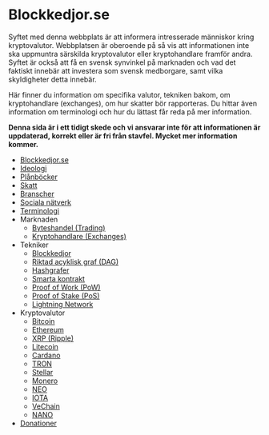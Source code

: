 # Blockkedjor.se

Syftet med denna webbplats är att informera intresserade människor kring kryptovalutor. Webbplatsen är oberoende på så vis att informationen inte ska uppmuntra särskilda kryptovalutor eller kryptohandlare framför andra. Syftet är också att få en svensk synvinkel på marknaden och vad det faktiskt innebär att investera som svensk medborgare, samt vilka skyldigheter detta innebär.

Här finner du information om specifika valutor, tekniken bakom, om kryptohandlare (exchanges), om hur skatter bör rapporteras. Du hittar även information om terminologi och hur du lättast får reda på mer information.

**Denna sida är i ett tidigt skede och vi ansvarar inte för att informationen är uppdaterad, korrekt eller är fri från stavfel. Mycket mer information kommer.**

-   [Blockkedjor.se](README.md)
-   [Ideologi](ideologi.md)
-   [Plånböcker](planbocker.md)
-   [Skatt](skatt.md)
-   [Branscher](branscher.md)
-   [Sociala nätverk](sociala-natverk.md)
-   [Terminologi](terminologi.md)
-   Marknaden
    -   [Byteshandel (Trading)](marknaden/byteshandel.md)
    -   [Kryptohandlare (Exchanges)](marknaden/kryptohandlare.md)
-   Tekniker
    -   [Blockkedjor](tekniker/blockkedjor.md)
    -   [Riktad acyklisk graf (DAG)](tekniker/riktad-acyklisk-graf.md)
    -   [Hashgrafer](tekniker/hashgrafer.md)
    -   [Smarta kontrakt](tekniker/smarta-kontrakt.md)
    -   [Proof of Work (PoW)](tekniker/proof-of-work.md)
    -   [Proof of Stake (PoS)](tekniker/proof-of-stake.md)
    -   [Lightning Network](tekniker/lightning-network.md)
-   Kryptovalutor
    -   [Bitcoin](kryptovalutor/bitcoin.md)
    -   [Ethereum](kryptovalutor/ethereum.md)
    -   [XRP (Ripple)](kryptovalutor/xrp.md)
    -   [Litecoin](kryptovalutor/litecoin.md)
    -   [Cardano](kryptovalutor/cardano.md)
    -   [TRON](kryptovalutor/tron.md)
    -   [Stellar](kryptovalutor/stellar.md)
    -   [Monero](kryptovalutor/monero.md)
    -   [NEO](kryptovalutor/neo.md)
    -   [IOTA](kryptovalutor/iota.md)
    -   [VeChain](kryptovalutor/vechain.md)
    -   [NANO](kryptovalutor/nano.md)
-   [Donationer](donationer.md)
